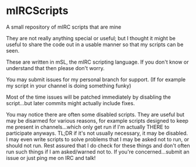 mIRCScripts
===========

A small repository of mIRC scripts that are mine

They are not really anything special or useful; but I thought it might be useful to share the code out in a usable manner so that
my scripts can be seen. 

These are written in mSL, the mIRC scripting language. If you don't know or understand that then please don't worry. 

You may submit issues for my personal branch for support. (If for example my script in your channel is doing something funky)

Most of the time issues will be patched immediately by disabling the script...but later commits might actually include fixes.

You may notice there are often some disabled scripts. They are useful but may be disarmed for various reasons, for example scripts designed to keep me present in channels...which only get run if I'm actually THERE to participate anyways. TL;DR if it's not usually necessary, it may be disabled. I may even write scripts to solve problems that I may be asked not to run, or should not run. Rest assured that I do check for these things and don't often run such things if I am asked/warned not to. If you're concerned...submit an issue or just ping me on IRC and talk!
